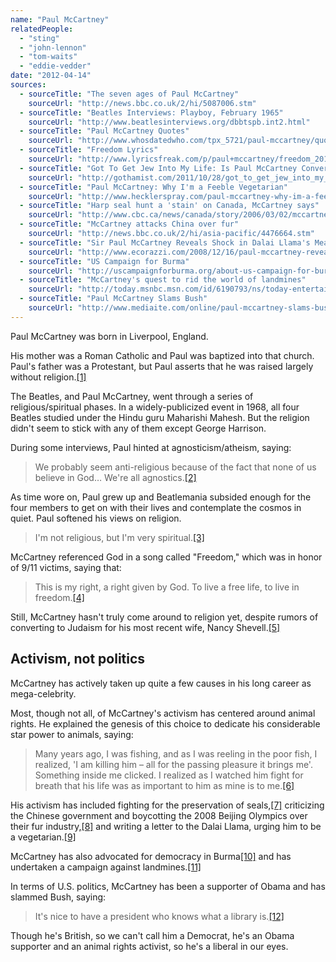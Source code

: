 ```yaml
---
name: "Paul McCartney"
relatedPeople:
  - "sting"
  - "john-lennon"
  - "tom-waits"
  - "eddie-vedder"
date: "2012-04-14"
sources:
  - sourceTitle: "The seven ages of Paul McCartney"
    sourceUrl: "http://news.bbc.co.uk/2/hi/5087006.stm"
  - sourceTitle: "Beatles Interviews: Playboy, February 1965"
    sourceUrl: "http://www.beatlesinterviews.org/dbbtspb.int2.html"
  - sourceTitle: "Paul McCartney Quotes"
    sourceUrl: "http://www.whosdatedwho.com/tpx_5721/paul-mccartney/quotes"
  - sourceTitle: "Freedom Lyrics"
    sourceUrl: "http://www.lyricsfreak.com/p/paul+mccartney/freedom_20105550.html"
  - sourceTitle: "Got To Get Jew Into My Life: Is Paul McCartney Converting For Nancy Shevell?"
    sourceUrl: "http://gothamist.com/2011/10/28/got_to_get_jew_into_my_life_is_paul.php"
  - sourceTitle: "Paul McCartney: Why I'm a Feeble Vegetarian"
    sourceUrl: "http://www.hecklerspray.com/paul-mccartney-why-im-a-feeble-vegetarian/200812984.php"
  - sourceTitle: "Harp seal hunt a 'stain' on Canada, McCartney says"
    sourceUrl: "http://www.cbc.ca/news/canada/story/2006/03/02/mccartney-060302.html"
  - sourceTitle: "McCartney attacks China over fur"
    sourceUrl: "http://news.bbc.co.uk/2/hi/asia-pacific/4476664.stm"
  - sourceTitle: "Sir Paul McCartney Reveals Shock in Dalai Llama's Meat-Eating Ways"
    sourceUrl: "http://www.ecorazzi.com/2008/12/16/paul-mccartney-reveals-shock-in-dalai-lamas-meat-eating-ways/"
  - sourceTitle: "US Campaign for Burma"
    sourceUrl: "http://uscampaignforburma.org/about-us-campaign-for-burma/accomplishments/"
  - sourceTitle: "McCartney's quest to rid the world of landmines"
    sourceUrl: "http://today.msnbc.msn.com/id/6190793/ns/today-entertainment/t/paul-mccartneys-quest-rid-world-landmines/"
  - sourceTitle: "Paul McCartney Slams Bush"
    sourceUrl: "http://www.mediaite.com/online/paul-mccartney-slams-bush-nice-to-have-a-president-who-knows-what-a-library-is/"
---
```


Paul McCartney was born in Liverpool, England.

His mother was a Roman Catholic and Paul was baptized into that church. Paul's father was a Protestant, but Paul asserts that he was raised largely without religion.<a class="source-citation" href="#http://news.bbc.co.uk/2/hi/5087006.stm" title="The seven ages of Paul McCartney">[1]</a>

The Beatles, and Paul McCartney, went through a series of religious/spiritual phases. In a widely-publicized event in 1968, all four Beatles studied under the Hindu guru Maharishi Mahesh. But the religion didn't seem to stick with any of them except George Harrison.

During some interviews, Paul hinted at agnosticism/atheism, saying:

>We probably seem anti-religious because of the fact that none of us believe in God… We're all agnostics.<a class="source-citation" href="#http://www.beatlesinterviews.org/dbbtspb.int2.html" title="Beatles Interviews: Playboy, February 1965">[2]</a>

As time wore on, Paul grew up and Beatlemania subsided enough for the four members to get on with their lives and contemplate the cosmos in quiet. Paul softened his views on religion.

>I'm not religious, but I'm very spiritual.<a class="source-citation" href="#http://www.whosdatedwho.com/tpx_5721/paul-mccartney/quotes" title="Paul McCartney Quotes">[3]</a>

McCartney referenced God in a song called "Freedom," which was in honor of 9/11 victims, saying that:

>This is my right, a right given by God. To live a free life, to live in freedom.<a class="source-citation" href="#http://www.lyricsfreak.com/p/paul+mccartney/freedom_20105550.html" title="Freedom Lyrics">[4]</a>

Still, McCartney hasn't truly come around to religion yet, despite rumors of converting to Judaism for his most recent wife, Nancy Shevell.<a class="source-citation" href="#http://gothamist.com/2011/10/28/got_to_get_jew_into_my_life_is_paul.php" title="Got To Get Jew Into My Life: Is Paul McCartney Converting For Nancy Shevell?">[5]</a>

## Activism, not politics

McCartney has actively taken up quite a few causes in his long career as mega-celebrity.

Most, though not all, of McCartney's activism has centered around animal rights. He explained the genesis of this choice to dedicate his considerable star power to animals, saying:

>Many years ago, I was fishing, and as I was reeling in the poor fish, I realized, 'I am killing him – all for the passing pleasure it brings me'. Something inside me clicked. I realized as I watched him fight for breath that his life was as important to him as mine is to me.<a class="source-citation" href="#http://www.hecklerspray.com/paul-mccartney-why-im-a-feeble-vegetarian/200812984.php" title="Paul McCartney: Why I&apos;m a Feeble Vegetarian">[6]</a>

His activism has included fighting for the preservation of seals,<a class="source-citation" href="#http://www.cbc.ca/news/canada/story/2006/03/02/mccartney-060302.html" title="Harp seal hunt a &apos;stain&apos; on Canada, McCartney says">[7]</a> criticizing the Chinese government and boycotting the 2008 Beijing Olympics over their fur industry,<a class="source-citation" href="#http://news.bbc.co.uk/2/hi/asia-pacific/4476664.stm" title="McCartney attacks China over fur">[8]</a> and writing a letter to the Dalai Llama, urging him to be a vegetarian.<a class="source-citation" href="#http://www.ecorazzi.com/2008/12/16/paul-mccartney-reveals-shock-in-dalai-lamas-meat-eating-ways/" title="Sir Paul McCartney Reveals Shock in Dalai Llama&apos;s Meat-Eating Ways">[9]</a>

McCartney has also advocated for democracy in Burma<a class="source-citation" href="#http://uscampaignforburma.org/about-us-campaign-for-burma/accomplishments/" title="US Campaign for Burma">[10]</a> and has undertaken a campaign against landmines.<a class="source-citation" href="#http://today.msnbc.msn.com/id/6190793/ns/today-entertainment/t/paul-mccartneys-quest-rid-world-landmines/" title="McCartney&apos;s quest to rid the world of landmines">[11]</a>

In terms of U.S. politics, McCartney has been a supporter of Obama and has slammed Bush, saying:

>It's nice to have a president who knows what a library is.<a class="source-citation" href="#http://www.mediaite.com/online/paul-mccartney-slams-bush-nice-to-have-a-president-who-knows-what-a-library-is/" title="Paul McCartney Slams Bush">[12]</a>

Though he's British, so we can't call him a Democrat, he's an Obama supporter and an animal rights activist, so he's a liberal in our eyes.